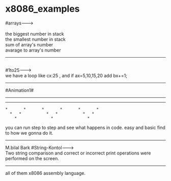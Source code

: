 # x8086_examples

#arrays--->
<br></br>
the biggest number in stack 
<br>
the smallest number in stack 
<br>
sum of array's number
<br>
avarage to array's number

---------------------------
<br>
#1to25---><br>
we have a loop like cx:25 , and if ax=5,10,15,20 add bx+=1; 

----------------------

#Animation1# <br>


*               *               *               *
  *           *   *           *   *           *
    *       *       *       *       *       *
      *   *           *   *           *   *
        *               *               *
       
you can run step to step and see what happens in code. easy and basic find to how we gonna do it.       
       

------------------------------
M.bilal Bark
#String-Kontol---><br>
Two string comparison and correct or incorrect print operations were performed on the screen.

------------------------------


all of them x8086 assembly language.




